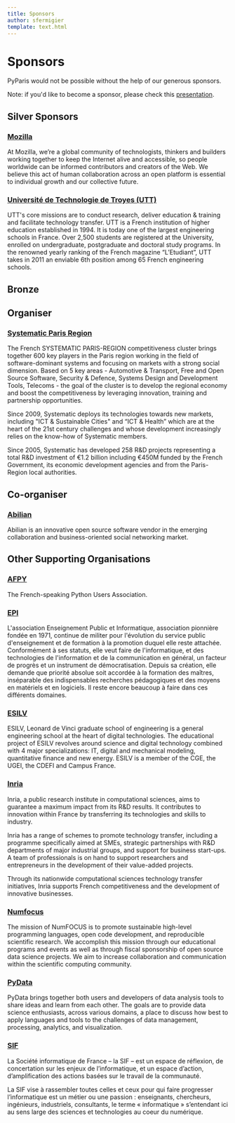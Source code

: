 ```yaml
---
title: Sponsors
author: sfermigier
template: text.html
---
```


# Sponsors

PyParis would not be possible without the help of our generous sponsors.

Note: if you'd like to become a sponsor, please check this [presentation](/static/pdf/Sponsoring_PyParis.pdf).

## Silver Sponsors

### [Mozilla](https://www.mozilla.org/)

At Mozilla, we’re a global community of technologists, thinkers and builders working together to keep the Internet alive and accessible, so people worldwide can be informed contributors and creators of the Web. We believe this act of human collaboration across an open platform is essential to individual growth and our collective future.

### [Université de Technologie de Troyes (UTT)](http://www.utt.fr/en/index.html)

UTT's core missions are to conduct research, deliver education & training and facilitate technology transfer. UTT is a French institution of higher education established in 1994. It is today one of the largest engineering schools in France. Over 2,500 students are registered at the University, enrolled on undergraduate, postgraduate and doctoral study programs. In the  renowned yearly ranking of the French magazine “L’Etudiant”, UTT takes in 2011 an enviable 6th position among 65 French engineering schools.

## Bronze


## Organiser

### [Systematic Paris Region](http://www.systematic-paris-region.org/)

The French SYSTEMATIC PARIS-REGION competitiveness cluster brings together 600 key players in the Paris region working in the field of software-dominant systems and focusing on markets with a strong social dimension. Based on 5 key areas - Automotive & Transport, Free and Open Source Software, Security & Defence, Systems Design and Development Tools, Telecoms - the goal of the cluster is to develop the regional economy and boost the competitiveness by leveraging innovation, training and partnership opportunities.

Since 2009, Systematic deploys its technologies towards new markets, including "ICT & Sustainable Cities" and “ICT & Health” which are at the heart of the 21st century challenges and whose development increasingly relies on the know-how of Systematic members.

Since 2005, Systematic has developed 258 R&D projects representing a total R&D investment of €1.2 billion including €450M funded by the French Government, its economic development agencies and from the Paris-Region local authorities.


## Co-organiser

### [Abilian](http://www.abilian.com/)

Abilian is an innovative open source software vendor in the emerging collaboration and business-oriented social networking market.


## Other Supporting Organisations

### [AFPY](http://www.afpy.org/)

The French-speaking Python Users Association.

### [EPI](https://www.epi.asso.fr/)

 L'association Enseignement Public et Informatique, association pionnière fondée en 1971, continue de militer pour l'évolution du service public d'enseignement et de formation à la promotion duquel elle reste attachée. Conformément à ses statuts, elle veut faire de l'informatique, et des technologies de l'information et de la communication en général, un facteur de progrès et un instrument de démocratisation. Depuis sa création, elle demande que priorité absolue soit accordée à la formation des maîtres, inséparable des indispensables recherches pédagogiques et des moyens en matériels et en logiciels. Il reste encore beaucoup à faire dans ces différents domaines.

### [ESILV](http://www.esilv.fr/en/)

ESILV, Leonard de Vinci graduate school of engineering is a general engineering school at the heart of digital technologies. The educational project of ESILV revolves around science and digital technology combined with 4 major specializations: IT, digital and mechanical modeling, quantitative finance and new energy. ESILV is a member of the CGE, the UGEI, the CDEFI and Campus France.

### [Inria](http://www.inria.fr/)

Inria, a public research institute in computational sciences, aims to guarantee a maximum impact from its R&D results. It contributes to innovation within France by transferring its technologies and skills to industry.

Inria has a range of schemes to promote technology transfer, including a programme specifically aimed at SMEs, strategic partnerships with R&D departments of major industrial groups, and support for business start-ups. A team of professionals is on hand to support researchers and entrepreneurs in the development of their value-added projects.

Through its nationwide computational sciences technology transfer initiatives, Inria supports French competitiveness and the development of innovative businesses.

### [Numfocus](http://numfocus.org/)

The mission of NumFOCUS is to promote sustainable high-level programming languages, open code development, and reproducible scientific research. We accomplish this mission through our educational programs and events as well as through fiscal sponsorship of open source data science projects. We aim to increase collaboration and communication within the scientific computing community.

### [PyData](http://pydata.org)

PyData brings together both users and developers of data analysis tools to share ideas and learn from each other. The goals are to provide data science enthusiasts, across various domains, a place to discuss how best to apply languages and tools to the challenges of data management, processing, analytics, and visualization.

### [SIF](http://www.societe-informatique-de-france.fr/)

La Société informatique de France – la SIF – est un espace de réflexion, de concertation sur les enjeux de l’informatique, et un espace d’action, d’amplification des actions basées sur le travail de la communauté.

La SIF vise à rassembler toutes celles et ceux pour qui faire progresser l’informatique est un métier ou une passion : enseignants, chercheurs, ingénieurs, industriels, consultants, le terme « informatique » s’entendant ici au sens large des sciences et technologies au coeur du numérique.

<!--
## Corporate Sponsors

### Platinum

#### [Axa](http://www.axa.com/)


### Gold

#### [Microsoft](http://www.microsoft.com/click/services/Redirect2.ashx?CR_CC=200599329)

Depuis 10 ans déjà :  Microsoft est un acteur et contributeur de l’open source !

Au cœur de la stratégie Microsoft « Cloud first, Mobile first », les technologies open source sont essentielles. Pour relever les défis posés par les environnements mixtes devices ou cloud, il faut capitaliser sur les compétences et optimiser les investissements existants.

Contributeur sur des projets majeurs de la communauté (Linux, PHP, ...), Microsoft va bien au-delà de l'interopérabilité technologique pour répondre aux enjeux du Web, de l'industrialisation des développements multiplateformes, multi-langages. Le web, l'agilité et devops, le machine learning et le big data sont autant de défis que nous pouvons relever ensemble.


#### [Nexedi](http://www.nexedi.com/)

Nexedi was founded in 2001 with the creation of the ERP5 project, whose first implementation was awarded "Best ERP project" in 2004. Our headquarters are located in Lille, France. We have Nexedi offices at your service in Brazil, Germany, Japan and Senegal.


### Silver

#### [Abilian](http://www.abilian.com/)

Abilian is an open-source software vendor proposing innovative solutions for your enterprise or organization. We operate in the Enterprise 2.0, information management and business processes sectors.

With Abilian’s solutions, your enterprise will become more creative, reactive, open and, in one word, competitive.


#### [Datadog](http://www.datadoghq.com/)

Datadog is a monitoring service for IT, Operations and Development teams who write and run applications at scale, and want to turn the massive amounts of data produced by their apps, tools and services into actionable insight.


#### [Dataiku](http://www.dataiku.com/)

Dataiku develops Data Science Studio (DSS), a software platform that aggregates all the steps and big data tools necessary to get from raw data to production ready applications.

It shortens the load-prepare-test-deploy cycles required to create data driven applications.

Thanks to its visual and interactive workspace, it is accessible to both Data Scientists and Business Analysts.


#### [Equancy](http://www.equancy.com)

Relevant data analysis feeds effective strategy, leads to improved performance and ultimately accelerates business growth. Our team of data scientists and web analysts will guide your initiatives with pragmatic, tailor-made recommendations based on big data and deep customer insights.

With offices in Paris, New York, Shanghai and Bangalore and a team of 150 people worldwide, Equancy is a global consulting firm exclusively dedicated to marketing and corporate communications. We offer high-level advice to the senior management of some of the most well-known brands in the world, delivering them actionable strategies for profitable growth., we have the global reach and local knowledge to guide our clients in their home markets and abroad.

More info about Equancy on <http://www.equancy.com/>


#### [Logilab](http://www.logilab.com/)

Logilab développe des logiciels, et propose du conseil et des formations de haut niveau dans les domaines de l'informatique scientifique et du web sémantique, en utilisant des outils et méthodes agiles.


### [Continuum Analytics](http://www.continuum.io/)

We build technologies that enable analysts to answer questions from the data all around us. By engaging open source communities, we are building useful tools that are sustainable and widely used. By focusing on collaborative technologies, we give analysts a better medium to communicate their decision process and focus their stakeholders on the details that matter most. In creating a platform for distributing that expertise, we enable teams to quickly share insights and iterate on the solutions most critical to their success.


### [Inria](http://www.inria.fr/)

Inria, a public research institute in computational sciences, aims to guarantee a maximum impact from its R&D results. It contributes to innovation within France by transferring its technologies and skills to industry.

Inria has a range of schemes to promote technology transfer, including a programme specifically aimed at SMEs, strategic partnerships with R&D departments of major industrial groups, and support for business start-ups. A team of professionals is on hand to support researchers and entrepreneurs in the development of their value-added projects.

Through its nationwide computational sciences technology transfer initiatives, Inria supports French competitiveness and the development of innovative businesses.


### [Institut Telecom]()

Institut Mines-Télécom is a public institution dedicated to higher education, research and innovation in engineering and digital technologies. The institution is under the authority of the Minister for Industry and Electronic Communication.

### [NUMfocus Foundation](http://www.numfocus.org/)

NumFOCUS promotes and supports the ongoing research and development of open-source computing tools through educational, community, and public channels.


### [Paris DataGeeks](http://www.meetup.com/Paris-Datageeks/)

A meetup to get together and chat about machine-learning, natural language processing, large scale data analytics using open source tools such as Hadoop MapReduce, Shark, NoSQL databases, the semantic web and linked data. Everybody who want to share experiences or ask questions on smart and/or large scale data processing related topics is free to join. Expected profiles: students and academic researchers, software engineers, Gus de Garages, trendy web 3.0 entrepreneurs who want to change the digital world while drinking mojitos. On peut parler en français bien sur :) But if your are a non-native french speaker lost in Paris, feel free to drop by we will be glad to switch in english.

-->
